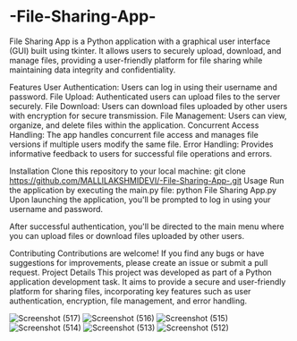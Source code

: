 # -File-Sharing-App-

File Sharing App is a Python application with a graphical user interface (GUI) built using tkinter. It allows users to securely upload, download, and manage files, providing a user-friendly platform for file sharing while maintaining data integrity and confidentiality.

Features
User Authentication: Users can log in using their username and password.
File Upload: Authenticated users can upload files to the server securely.
File Download: Users can download files uploaded by other users with encryption for secure transmission.
File Management: Users can view, organize, and delete files within the application.
Concurrent Access Handling: The app handles concurrent file access and manages file versions if multiple users modify the same file.
Error Handling: Provides informative feedback to users for successful file operations and errors.

Installation
Clone this repository to your local machine:
git clone https://github.com/MALLILAKSHMIDEVI/-File-Sharing-App-.git
Usage
Run the application by executing the main.py file:
python File Sharing App.py
Upon launching the application, you'll be prompted to log in using your username and password.

After successful authentication, you'll be directed to the main menu where you can upload files or download files uploaded by other users.

Contributing
Contributions are welcome! If you find any bugs or have suggestions for improvements, please create an issue or submit a pull request.
Project Details
This project was developed as part of a Python application development task. It aims to provide a secure and user-friendly platform for sharing files, incorporating key features such as user authentication, encryption, file management, and error handling.

![Screenshot (517)](https://github.com/MALLILAKSHMIDEVI/-File-Sharing-App-/assets/147050362/c5839dc3-3064-447f-9e27-36bb75293a10)
![Screenshot (516)](https://github.com/MALLILAKSHMIDEVI/-File-Sharing-App-/assets/147050362/dea420ba-98d8-464d-88c6-84ddea5e8979)
![Screenshot (515)](https://github.com/MALLILAKSHMIDEVI/-File-Sharing-App-/assets/147050362/f9c32174-d7fe-4a5a-95ae-499c46f47893)
![Screenshot (514)](https://github.com/MALLILAKSHMIDEVI/-File-Sharing-App-/assets/147050362/d2fc9333-7143-425c-bc0d-d94d71167088)
![Screenshot (513)](https://github.com/MALLILAKSHMIDEVI/-File-Sharing-App-/assets/147050362/1d7f47c3-754c-4fd7-8805-996957fd40aa)
![Screenshot (512)](https://github.com/MALLILAKSHMIDEVI/-File-Sharing-App-/assets/147050362/f36977be-7722-4c2c-801c-986c75b7a608)
